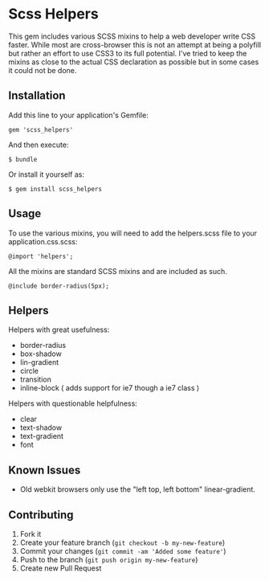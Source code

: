 # Scss Helpers

This gem includes various SCSS mixins to help a web developer write CSS faster. While most are cross-browser this is not an attempt at being a polyfill but rather an effort to use CSS3 to its full potential. I've tried to keep the mixins as close to the actual CSS declaration as possible but in some cases it could not be done.

## Installation

Add this line to your application's Gemfile:

    gem 'scss_helpers'

And then execute:

    $ bundle

Or install it yourself as:

    $ gem install scss_helpers

## Usage
To use the various mixins, you will need to add the helpers.scss file to your application.css.scss:

	@import 'helpers';

All the mixins are standard SCSS mixins and are included as such.

  	@include border-radius(5px);

## Helpers
Helpers with great usefulness:

* border-radius
* box-shadow
* lin-gradient
* circle
* transition
* inline-block ( adds support for ie7 though a ie7 class )

Helpers with questionable helpfulness:

* clear
* text-shadow
* text-gradient
* font

## Known Issues
* Old webkit browsers only use the "left top, left bottom" linear-gradient.

## Contributing

1. Fork it
2. Create your feature branch (`git checkout -b my-new-feature`)
3. Commit your changes (`git commit -am 'Added some feature'`)
4. Push to the branch (`git push origin my-new-feature`)
5. Create new Pull Request
